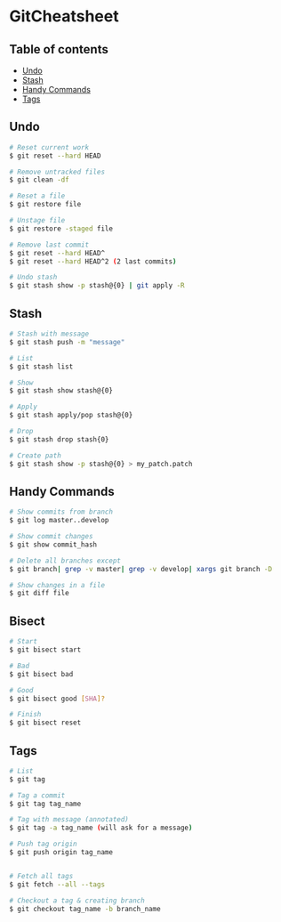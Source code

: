# GitCheatsheet

## Table of contents
* [Undo](#undo)
* [Stash](#stash)
* [Handy Commands](#handy-commands)
* [Tags](#tags)


## Undo
```sh
# Reset current work
$ git reset --hard HEAD

# Remove untracked files
$ git clean -df

# Reset a file
$ git restore file

# Unstage file
$ git restore -staged file

# Remove last commit
$ git reset --hard HEAD^
$ git reset --hard HEAD^2 (2 last commits)

# Undo stash
$ git stash show -p stash@{0} | git apply -R

```

## Stash
```sh
# Stash with message
$ git stash push -m "message"

# List
$ git stash list

# Show
$ git stash show stash@{0}

# Apply
$ git stash apply/pop stash@{0}

# Drop
$ git stash drop stash{0}

# Create path
$ git stash show -p stash@{0} > my_patch.patch
```

## Handy Commands
```sh
# Show commits from branch
$ git log master..develop

# Show commit changes
$ git show commit_hash

# Delete all branches except
$ git branch| grep -v master| grep -v develop| xargs git branch -D

# Show changes in a file
$ git diff file
```

## Bisect
```sh
# Start
$ git bisect start

# Bad
$ git bisect bad

# Good
$ git bisect good [SHA]?

# Finish
$ git bisect reset
```

## Tags
```sh
# List
$ git tag

# Tag a commit
$ git tag tag_name

# Tag with message (annotated)
$ git tag -a tag_name (will ask for a message)

# Push tag origin
$ git push origin tag_name


# Fetch all tags
$ git fetch --all --tags

# Checkout a tag & creating branch
$ git checkout tag_name -b branch_name
```
